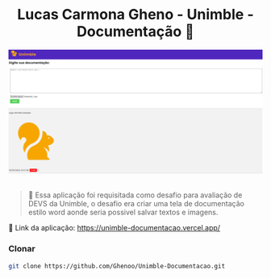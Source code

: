 <br />

  <h1 align="center"> Lucas Carmona Gheno - Unimble - Documentação 📄 </h1>

<div align="center"><img src="/assets/Screenshot_3.png"></div>

<br>

> :mag_right: Essa aplicação foi requisitada como desafio para avaliação de DEVS da Unimble, o desafio era criar uma tela de documentação estilo word aonde seria possivel salvar textos e imagens.
> <br>

:paperclip: Link da aplicação: https://unimble-documentacao.vercel.app/

<h3>Clonar</h3>

```bash
git clone https://github.com/Ghenoo/Unimble-Documentacao.git
```


  </tr>
</table>
